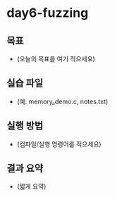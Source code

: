 # day6-fuzzing

## 목표
- (오늘의 목표를 여기 적으세요)

## 실습 파일
- (예: memory_demo.c, notes.txt)

## 실행 방법
- (컴파일/실행 명령어를 적으세요)

## 결과 요약
- (짧게 요약)

